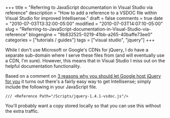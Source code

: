 +++
title = "Referring to JavaScript documentation in Visual Studio via reference"
description = "How to add a reference to a VSDOC file within Visual Studio for improved Intellisense."
draft = false
comments = true
date = "2010-07-03T13:32:00-05:00"
modified = "2010-07-03T14:07:10-05:00"
slug = "Referring-to-JavaScript-documentation-in-Visual-Studio-via-reference"
blogengine = "9b832525-0219-41bb-a265-40baffe73ee0"
categories = ["tutorials / guides"]
tags = ["visual studio", "jquery"]
+++

<p>While I don't use Microsoft or Google's CDNs for jQuery, I do have a separate sub-domain where I serve these files from (and will eventually use a CDN, I'm sure). However, this means that in Visual Studio I miss out on the helpful documentation functionality.</p>
<p>Based on a comment on <a rel="external" href="http://encosia.com/2008/12/10/3-reasons-why-you-should-let-google-host-jquery-for-you/">3 reasons why you should let Google host jQuery for you</a> it turns out there's a fairly easy way to get Intellisense; simply include the following in your JavaScript file.</p>
<pre class="code"><code class="js">/// &lt;Reference Path="/Scripts/jquery-1.4.1-vsdoc.js"/&gt;</code></pre>
<p>You'll probably want a copy stored locally so that you can use this without the extra traffic.</p>

